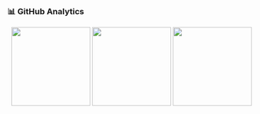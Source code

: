 ### 📊 GitHub Analytics

<p align="center">
  <img height="160" src="https://github-readme-stats.vercel.app/api?username=alchacas2&show_icons=true&theme=algolia&include_all_commits=true&count_private=true" />
  <img height="160" src="https://github-readme-stats.vercel.app/api/top-langs/?username=alchacas2&layout=compact&langs_count=8&theme=algolia" />
  <img height="160" src="https://github-readme-streak-stats.herokuapp.com/?user=alchacas2&theme=dark" />
</p>
